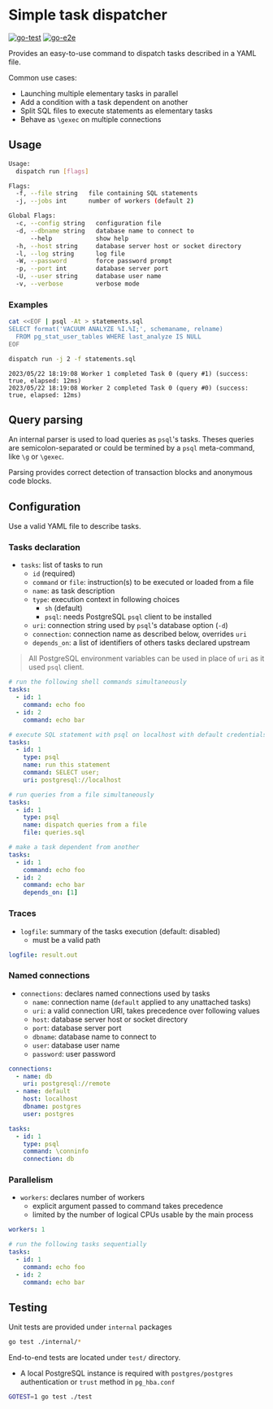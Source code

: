 # Simple task dispatcher

[![go-test](https://github.com/fljdin/dispatch/actions/workflows/go-test.yml/badge.svg)](https://github.com/fljdin/dispatch/actions/workflows/go-test.yml)
[![go-e2e](https://github.com/fljdin/dispatch/actions/workflows/go-e2e.yml/badge.svg)](https://github.com/fljdin/dispatch/actions/workflows/go-e2e.yml)

Provides an easy-to-use command to dispatch tasks described in a YAML file.

Common use cases:

* Launching multiple elementary tasks in parallel
* Add a condition with a task dependent on another
* Split SQL files to execute statements as elementary tasks
* Behave as `\gexec` on multiple connections

## Usage

```sh
Usage:
  dispatch run [flags]

Flags:
  -f, --file string   file containing SQL statements
  -j, --jobs int      number of workers (default 2)

Global Flags:
  -c, --config string   configuration file
  -d, --dbname string   database name to connect to
      --help            show help
  -h, --host string     database server host or socket directory
  -l, --log string      log file
  -W, --password        force password prompt
  -p, --port int        database server port
  -U, --user string     database user name
  -v, --verbose         verbose mode
```

### Examples

```sh
cat <<EOF | psql -At > statements.sql
SELECT format('VACUUM ANALYZE %I.%I;', schemaname, relname)
  FROM pg_stat_user_tables WHERE last_analyze IS NULL
EOF

dispatch run -j 2 -f statements.sql
```

```text
2023/05/22 18:19:08 Worker 1 completed Task 0 (query #1) (success: true, elapsed: 12ms)
2023/05/22 18:19:08 Worker 2 completed Task 0 (query #0) (success: true, elapsed: 12ms)
```

## Query parsing

An internal parser is used to load queries as `psql`'s tasks. Theses queries are
semicolon-separated or could be termined by a `psql` meta-command, like `\g` or `\gexec`.

Parsing provides correct detection of transaction blocks and anonymous code
blocks.

## Configuration

Use a valid YAML file to describe tasks.

### Tasks declaration

* `tasks`: list of tasks to run
  - `id` (required)
  - `command` or `file`: instruction(s) to be executed or loaded from a file
  - `name`: as task description
  - `type`: execution context in following choices
    + `sh` (default)
    + `psql`: needs PostgreSQL `psql` client to be installed
  - `uri`: connection string used by `psql`'s database option (`-d`)
  - `connection`: connection name as described below, overrides `uri`
  - `depends_on`: a list of identifiers of others tasks declared upstream

> All PostgreSQL environment variables can be used in place of `uri` as it used
> `psql` client.

```yaml
# run the following shell commands simultaneously
tasks:
  - id: 1
    command: echo foo
  - id: 2
    command: echo bar
```

```yaml
# execute SQL statement with psql on localhost with default credentials
tasks:
  - id: 1
    type: psql
    name: run this statement
    command: SELECT user;
    uri: postgresql://localhost
```

```yaml
# run queries from a file simultaneously
tasks:
  - id: 1
    type: psql
    name: dispatch queries from a file
    file: queries.sql
```

```yaml
# make a task dependent from another
tasks:
  - id: 1
    command: echo foo
  - id: 2
    command: echo bar
    depends_on: [1]
```

### Traces

* `logfile`: summary of the tasks execution (default: disabled)
  - must be a valid path

```yaml
logfile: result.out
```

### Named connections

* `connections`: declares named connections used by tasks
  * `name`: connection name (`default` applied to any unattached tasks)
  * `uri`: a valid connection URI, takes precedence over following values
  * `host`: database server host or socket directory
  * `port`: database server port
  * `dbname`: database name to connect to
  * `user`: database user name
  * `password`: user password

```yaml
connections:
  - name: db
    uri: postgresql://remote
  - name: default
    host: localhost
    dbname: postgres
    user: postgres

tasks:
  - id: 1
    type: psql
    command: \conninfo
    connection: db
```

### Parallelism

* `workers`: declares number of workers
  - explicit argument passed to command takes precedence
  - limited by the number of logical CPUs usable by the main process

```yaml
workers: 1

# run the following tasks sequentially
tasks:
  - id: 1
    command: echo foo
  - id: 2
    command: echo bar
```

## Testing

Unit tests are provided under `internal` packages

```sh
go test ./internal/*
```

End-to-end tests are located under `test/` directory.

* A local PostgreSQL instance is required with `postgres/postgres`
  authentication or `trust` method in `pg_hba.conf`

```sh
GOTEST=1 go test ./test
```